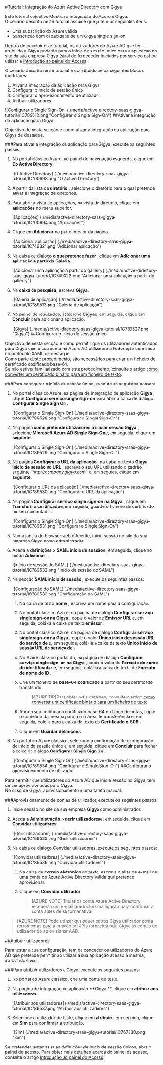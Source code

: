 <properties 
    pageTitle="Tutorial: Integração do Azure Active Directory com Gigya | Microsoft Azure" 
    description="Saiba como utilizar Gigya com o Azure Active Directory para permitir o início de sessão único, aprovisionamento automatizado e mais!" 
    services="active-directory" 
    authors="jeevansd"  
    documentationCenter="na" 
    manager="femila"/>
<tags 
    ms.service="active-directory" 
    ms.devlang="na" 
    ms.topic="article" 
    ms.tgt_pltfrm="na" 
    ms.workload="identity" 
    ms.date="09/01/2016" 
    ms.author="jeedes" />

#<a name="tutorial-azure-active-directory-integration-with-gigya"></a>Tutorial: Integração do Azure Active Directory com Gigya
  
Este tutorial objectivo Mostrar a integração do Azure e Gigya.  
O cenário descrito neste tutorial assume que já tem os seguintes itens:

-   Uma subscrição do Azure válida
-   Subscrição com capacidade de um Gigya single sign-on
  
Depois de concluir este tutorial, os utilizadores do Azure AD que ter atribuído a Gigya poderão para o início de sessão único para a aplicação no site da sua empresa Gigya (sinal de fornecedor iniciados por serviço no) ou utilizar a [Introdução ao painel do Access](active-directory-saas-access-panel-introduction.md).
  
O cenário descrito neste tutorial é constituído pelos seguintes blocos modulares:

1.  Ativar a integração da aplicação para Gigya
2.  Configurar o início de sessão único
3.  Configurar o aprovisionamento de utilizador
4.  Atribuir utilizadores

![Configurar o Single Sign-On] (./media/active-directory-saas-gigya-tutorial/IC789512.png "Configurar o Single Sign-On")
##<a name="enabling-the-application-integration-for-gigya"></a>Ativar a integração da aplicação para Gigya
  
Objectivo de nesta secção é como ativar a integração da aplicação para Gigya de destaque.

###<a name="to-enable-the-application-integration-for-gigya-perform-the-following-steps"></a>Para ativar a integração da aplicação para Gigya, execute os seguintes passos:

1.  No portal clássico Azure, no painel de navegação esquerdo, clique em **Do Active Directory**.

    ![O Active Directory] (./media/active-directory-saas-gigya-tutorial/IC700993.png "O Active Directory")

2.  A partir da lista de **diretório** , selecione o diretório para o qual pretende ativar a integração de diretórios.

3.  Para abrir a vista de aplicações, na vista de diretório, clique em **aplicações** no menu superior.

    ![Aplicações] (./media/active-directory-saas-gigya-tutorial/IC700994.png "Aplicações")

4.  Clique em **Adicionar** na parte inferior da página.

    ![Adicionar aplicação] (./media/active-directory-saas-gigya-tutorial/IC749321.png "Adicionar aplicação")

5.  Na caixa de diálogo **o que pretende fazer** , clique em **Adicionar uma aplicação a partir da Galeria**.

    ![Adicionar uma aplicação a partir do gallerry] (./media/active-directory-saas-gigya-tutorial/IC749322.png "Adicionar uma aplicação a partir do gallerry")

6.  Na **caixa de pesquisa**, escreva **Gigya**.

    ![Galeria de aplicação] (./media/active-directory-saas-gigya-tutorial/IC789513.png "Galeria de aplicação")

7.  No painel de resultados, selecione **Gigya**e, em seguida, clique em **Concluir** para adicionar a aplicação.

    ![Gigya] (./media/active-directory-saas-gigya-tutorial/IC789527.png "Gigya")
##<a name="configuring-single-sign-on"></a>Configurar o início de sessão único
  
Objectivo de nesta secção é como permitir que os utilizadores autenticados para Gigya com a sua conta no Azure AD utilizando a Federação com base no protocolo SAML de destaque.  
Como parte deste procedimento, são necessários para criar um ficheiro de certificado codificado base-64.  
Se não estiver familiarizado com este procedimento, consulte o artigo [como converter um certificado binário para um ficheiro de texto](http://youtu.be/PlgrzUZ-Y1o).

###<a name="to-configure-single-sign-on-perform-the-following-steps"></a>Para configurar o início de sessão único, execute os seguintes passos:

1.  No portal clássico Azure, na página de integração de aplicação **Gigya** , clique **Configurar serviço single sign-on** para abrir a caixa de diálogo **Configurar Single Sign On** .

    ![Configurar o Single Sign-On] (./media/active-directory-saas-gigya-tutorial/IC789528.png "Configurar o Single Sign-On")

2.  Na página **como pretende utilizadores a iniciar sessão Gigya** , selecione **Microsoft Azure AD Single Sign-On**e, em seguida, clique em **seguinte**.

    ![Configurar o Single Sign-On] (./media/active-directory-saas-gigya-tutorial/IC789529.png "Configurar o Single Sign-On")

3.  Na página **Configurar o URL da aplicação** , na caixa de texto **Gigya início de sessão no URL** , escreva o seu URL utilizando o padrão seguinte "*http://company.gigya.com*" e, em seguida, clique em **seguinte**.

    ![Configurar o URL da aplicação] (./media/active-directory-saas-gigya-tutorial/IC789530.png "Configurar o URL da aplicação")

4.  Na página **Configurar serviço single sign-on na Gigya** , clique em **Transferir o certificado**e, em seguida, guarde o ficheiro de certificado no seu computador.

    ![Configurar o Single Sign-On] (./media/active-directory-saas-gigya-tutorial/IC789531.png "Configurar o Single Sign-On")

5.  Numa janela do browser web diferente, inicie sessão no site da sua empresa Gigya como administrador.

6.  Aceda a **definições \> SAML início de sessão**e, em seguida, clique no botão **Adicionar** .

    ![Início de sessão do SAML] (./media/active-directory-saas-gigya-tutorial/IC789532.png "Início de sessão do SAML")

7.  Na secção **SAML início de sessão** , execute os seguintes passos:

    ![Configuração do SAML] (./media/active-directory-saas-gigya-tutorial/IC789533.png "Configuração do SAML")

    1.  Na caixa de texto **nome** , escreva um nome para a configuração.
    2.  No portal clássico Azure, na página de diálogo **Configurar serviço single sign-on na Gigya** , copie o valor de **Emissor URL** e, em seguida, colá-la a caixa de texto **emissor** .
    3.  No portal clássico Azure, na página de diálogo **Configurar serviço single sign-on na Gigya** , copie o valor **Único início de sessão URL do serviço de** e, em seguida, colá-la a caixa de texto **Único início de sessão URL do serviço de** .
    4.  No Azure clássico portal do, na página de diálogo **Configurar serviço single sign-on na Gigya** , copie o valor de **Formato de nome do identificador** e, em seguida, colá-la a caixa de texto de **Formato de nome do ID** .
    5.  Crie um ficheiro de **base-64 codificado** a partir do seu certificado transferido.
        
        >[AZURE.TIP]Para obter mais detalhes, consulte o artigo [como converter um certificado binário para um ficheiro de texto](http://youtu.be/PlgrzUZ-Y1o)

    6.  Abra o seu certificado codificado base-64 no bloco de notas, copie o conteúdo da mesma para a sua área de transferência e, em seguida, cole-a para a caixa de texto do **Certificado x. 509** .
    7.  Clique em **Guardar definições**.

8.  No portal do Azure clássico, selecione a confirmação de configuração de início de sessão único e, em seguida, clique em **Concluir** para fechar a caixa de diálogo **Configurar Single Sign On** .

    ![Configurar o Single Sign-On] (./media/active-directory-saas-gigya-tutorial/IC789534.png "Configurar o Single Sign-On")
##<a name="configuring-user-provisioning"></a>Configurar o aprovisionamento de utilizador
  
Para permitir que utilizadores do Azure AD que inicie sessão no Gigya, tem de ser aprovisionadas para Gigya.  
No caso de Gigya, aprovisionamento é uma tarefa manual.

###<a name="to-provision-a-user-accounts-perform-the-following-steps"></a>Aprovisionamento de contas de utilizador, execute os seguintes passos:

1.  Inicie sessão no site da sua empresa **Gigya** como administrador.

2.  Aceda a **Administração \> gerir utilizadores**e, em seguida, clique em **Convidar utilizadores**.

    ![Gerir utilizadores] (./media/active-directory-saas-gigya-tutorial/IC789535.png "Gerir utilizadores")

3.  Na caixa de diálogo Convidar utilizadores, execute os seguintes passos:

    ![Convidar utilizadores] (./media/active-directory-saas-gigya-tutorial/IC789536.png "Convidar utilizadores")

    1.  Na caixa de **correio eletrónico** do texto, escreva o alias de e-mail de uma conta do Azure Active Directory válida que pretende aprovisionar.
    2.  Clique em **Convidar utilizador**.
    
        >[AZURE.NOTE] Titular da conta Azure Active Directory receberão um e-mail que inclui uma ligação para confirmar a conta antes de se tornar ativa.

>[AZURE.NOTE] Pode utilizar quaisquer outros Gigya utilizador conta ferramentas para a criação ou APIs fornecida pela Gigya às contas de utilizador do aprovisionar AAD.

##<a name="assigning-users"></a>Atribuir utilizadores
  
Para testar a sua configuração, tem de conceder os utilizadores do Azure AD que pretende permitir ao utilizar a sua aplicação acesso à mesma, atribuindo-lhes.

###<a name="to-assign-users-to-gigya-perform-the-following-steps"></a>Para atribuir utilizadores a Gigya, execute os seguintes passos:

1.  No portal do Azure clássico, crie uma conta de teste.

2.  Na página de integração de aplicação **Gigya **, clique em **atribuir aos utilizadores**.

    ![Atribuir aos utilizadores] (./media/active-directory-saas-gigya-tutorial/IC789537.png "Atribuir aos utilizadores")

3.  Selecione o utilizador de teste, clique em **atribuir**e, em seguida, clique em **Sim** para confirmar a atribuição.

    ![Sim] (./media/active-directory-saas-gigya-tutorial/IC767830.png "Sim")
  
Se pretender testar as suas definições de início de sessão únicos, abra o painel de acesso. Para obter mais detalhes acerca do painel de acesso, consulte o artigo [Introdução ao painel do Access](active-directory-saas-access-panel-introduction.md).